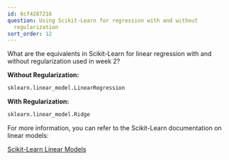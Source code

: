 ```yaml
---
id: 6cf4287216
question: Using Scikit-Learn for regression with and without
  regularization
sort_order: 12
---
```


What are the equivalents in Scikit-Learn for linear regression with and without regularization used in week 2?

**Without Regularization:**
  
```python
sklearn.linear_model.LinearRegression
```

**With Regularization:**
  
```python
sklearn.linear_model.Ridge
```

For more information, you can refer to the Scikit-Learn documentation on linear models:

[Scikit-Learn Linear Models](https://scikit-learn.org/stable/modules/linear_model.html)